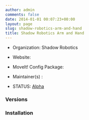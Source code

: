 ```yaml
---
author: admin
comments: false
date: 2014-01-01 00:07:23+00:00
layout: page
slug: shadow-robotics-arm-and-hand
title: Shadow Robotics Arm and Hand
---
```



	
  * Organization: Shadow Robotics

	
  * Website:

	
  * MoveIt! Config Package:

	
  * Maintainer(s) :

	
  * STATUS: [Alpha](/about/moveit-status#status-code-robots)




### Versions








### Installation






